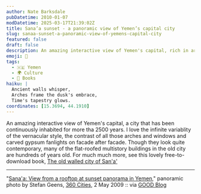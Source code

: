 ```yaml
---
author: Nate Barksdale
pubDatetime: 2010-01-07
modDatetime: 2025-03-17T21:39:02Z
title: Sana’a sunset - a panoramic view of Yemen’s capital city
slug: sanaa-sunset-a-panoramic-view-of-yemens-capital-city
featured: false
draft: false
description: An amazing interactive view of Yemen's capital, rich in architectural history and variance.
emoji: 🕌
tags:
  - 🇾🇪 Yemen
  - 🌍 Culture
  - 📖 Books
haiku: |
  Ancient walls whisper,  
  Arches frame the dusk's embrace,  
  Time's tapestry glows.
coordinates: [15.3694, 44.1910]
---
```


An amazing interactive view of Yemen's capital, a city that has been continuously inhabited for more tha 2500 years. I love the infinite variablity of the vernacular style, the contrast of all those arches and windows and carved gypsum fanlights on facade after facade. Though they look quite contemporary, many of the flat-roofed multistory buildings in the old city are hundreds of years old. For much much more, see this lovely free-to-download book, [The old walled city of San'a']()

---

"[Sana'a: View from a rooftop at sunset panorama in Yemen](http://www.360cities.net/image/sanaa-sunset)," panoramic photo by Stefan Geens, [360 Cities](http://www.360cities.net/image/sanaa-sunset), 2 May 2009 :: via [GOOD Blog](http://web.archive.org/web/20120906082944/http://www.good.is:80/post/incredible-interactive-panorama-of-sana-a-rooftops-at-sunset/)
